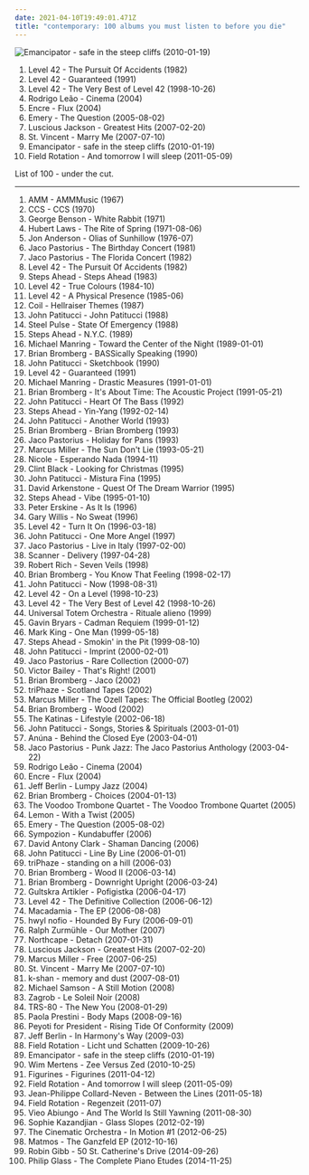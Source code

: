 ```yaml
---
date: 2021-04-10T19:49:01.471Z
title: "contemporary: 100 albums you must listen to before you die"
---
```

![Emancipator - safe in the steep cliffs (2010-01-19)](http://coverartarchive.org/release/47f2833f-f125-4a8c-8a10-a3fddf16c2b8/1772748552-500.jpg "Emancipator - safe in the steep cliffs (2010-01-19)")
<ol class="albums">
<li data-cover="https://img.discogs.com/TfLotYMad-QYCFMNsZsMllMGtJc=/fit-in/600x595/filters:strip_icc():format(jpeg):mode_rgb():quality(90)/discogs-images/R-7323227-1438883622-2007.jpeg.jpg" data-tags="pop, 80s, new wave, contemporary, funk, bass, jazz rock, slap" role="button">Level 42 - The Pursuit Of Accidents (1982)</li>
<li data-cover="https://img.discogs.com/6LTEck3UvabnY-klD0k6GEuuMkY=/fit-in/600x600/filters:strip_icc():format(jpeg):mode_rgb():quality(90)/discogs-images/R-3234455-1379266216-3651.jpeg.jpg" data-tags="pop, rock, 80s, british, new wave, contemporary, funk, bass, jazz rock, slap, lasso the moon, rca recording" role="button">Level 42 - Guaranteed (1991)</li>
<li data-cover="http://coverartarchive.org/release/4498095f-3750-4d31-938e-486fe163de0a/7037698301-500.jpg" data-tags="rock, 80s" role="button">Level 42 - The Very Best of Level 42 (1998-10-26)</li>
<li data-cover="http://coverartarchive.org/release/ee6c545b-7cba-41b1-9cf4-d2edb93259d2/3458028973-500.jpg" data-tags="contemporary, portugal, ethereal, interesting, zugfahrmusik, granka, hurina, world collabs, folk - portugal, atahualpa yupanqui, jonasmusik, el payador perseguido" role="button">Rodrigo Leão - Cinema (2004)</li>
<li data-cover="http://coverartarchive.org/release/ae1f3ff2-87ac-4750-b72b-ddbaf89f9408/1977406248-500.jpg" data-tags="chillout, contemporary, post-revolutionary pop song, rock francais, mantric acoustic, chillmark, checking it out, favourite streamable albums, tagsven, yoga meditation spiritual, living rope favorites, favorite albums 2004" role="button">Encre - Flux (2004)</li>
<li data-cover="http://coverartarchive.org/release/a7337747-fa84-4d3f-aa12-e53ad43cf745/4889657836-500.jpg" data-tags="emo, christian, emocore, rock, post-hardcore" role="button">Emery - The Question (2005-08-02)</li>
<li data-cover="https://img.discogs.com/dcYJqnZA7_pTzzdV0OI2l78epE0=/fit-in/594x585/filters:strip_icc():format(jpeg):mode_rgb():quality(90)/discogs-images/R-1068120-1189718657.jpeg.jpg" data-tags="rock, alternative, female vocalists, contemporary, all popular" role="button">Luscious Jackson - Greatest Hits (2007-02-20)</li>
<li data-cover="http://coverartarchive.org/release/810b0381-38bd-3ff0-852c-38201bc04c28/22198290982-500.jpg" data-tags="indie pop" role="button">St. Vincent - Marry Me (2007-07-10)</li>
<li data-cover="http://coverartarchive.org/release/47f2833f-f125-4a8c-8a10-a3fddf16c2b8/1772748552-500.jpg" data-tags="downtempo" role="button">Emancipator - safe in the steep cliffs (2010-01-19)</li>
<li data-cover="https://img.discogs.com/q0VNFGS23p5DVJ23W0vDoiwefjw=/fit-in/270x270/filters:strip_icc():format(jpeg):mode_rgb():quality(90)/discogs-images/R-2880055-1305397326.jpeg.jpg" data-tags="electronic, instrumental, ambient, contemporary, cinematic, soundscape, melancholy, melancholic, sound sculpture" role="button">Field Rotation - And tomorrow I will sleep (2011-05-09)</li>
</ol>
List of 100 - under the cut.
<!-- more -->

_________________

<ol class="albums">
<li data-cover="https://img.discogs.com/RowarTNPCVDspjXxBDjtVUdO3NA=/fit-in/596x603/filters:strip_icc():format(jpeg):mode_rgb():quality(90)/discogs-images/R-1026275-1185554349.jpeg.jpg" data-tags="avant-garde" role="button">
AMM - AMMMusic (1967)
</li>
<li data-cover="http://coverartarchive.org/release/6b012728-b130-4401-b96e-86fb1c982b9b/19289000743-500.jpg" data-tags="fusion, contemporary, blues, jazz-rock, gammarec, freepurp1e" role="button">
CCS - CCS (1970)
</li>
<li data-cover="https://img.discogs.com/BeNyA1A8s5KXcGcccsj6ulMUJFA=/fit-in/600x450/filters:strip_icc():format(jpeg):mode_rgb():quality(90)/discogs-images/R-7246298-1437063860-8361.jpeg.jpg" data-tags="jazz" role="button">
George Benson - White Rabbit (1971)
</li>
<li data-cover="https://img.discogs.com/UZK11EhcNW6dEKua0Sq_DcZgqx4=/fit-in/600x598/filters:strip_icc():format(jpeg):mode_rgb():quality(90)/discogs-images/R-831080-1612888054-9331.jpeg.jpg" data-tags="jazz, contemporary, flute, cd i own, mac jazz 100, jazz-winds, h laws" role="button">
Hubert Laws - The Rite of Spring (1971-08-06)
</li>
<li data-cover="https://via.placeholder.com/450" data-tags="progressive rock" role="button">
Jon Anderson - Olias of Sunhillow (1976-07)
</li>
<li data-cover="https://img.discogs.com/Rhkxr3Wfo5DtkPTrLbnibriBsJM=/fit-in/600x532/filters:strip_icc():format(jpeg):mode_rgb():quality(90)/discogs-images/R-2712819-1436445212-3363.jpeg.jpg" data-tags="jazz, bass" role="button">
Jaco Pastorius - The Birthday Concert (1981)
</li>
<li data-cover="https://img.discogs.com/i2MqHv7SSgnYArmpe8az2nvClU4=/fit-in/600x599/filters:strip_icc():format(jpeg):mode_rgb():quality(90)/discogs-images/R-6122443-1589921572-7735.jpeg.jpg" data-tags="jazz, bass" role="button">
Jaco Pastorius - The Florida Concert (1982)
</li>
<li data-cover="https://img.discogs.com/TfLotYMad-QYCFMNsZsMllMGtJc=/fit-in/600x595/filters:strip_icc():format(jpeg):mode_rgb():quality(90)/discogs-images/R-7323227-1438883622-2007.jpeg.jpg" data-tags="pop, 80s, new wave, contemporary, funk, bass, jazz rock, slap" role="button">
Level 42 - The Pursuit Of Accidents (1982)
</li>
<li data-cover="https://img.discogs.com/DQuzA_EM6VxyKj7NzEeNcz52jYA=/fit-in/314x313/filters:strip_icc():format(jpeg):mode_rgb():quality(90)/discogs-images/R-1945595-1273662412.jpeg.jpg" data-tags="fusion" role="button">
Steps Ahead - Steps Ahead (1983)
</li>
<li data-cover="https://img.discogs.com/0adN4X0b0pkNGfty2LeGeja9Kc0=/fit-in/600x909/filters:strip_icc():format(jpeg):mode_rgb():quality(90)/discogs-images/R-11021230-1508397467-5414.jpeg.jpg" data-tags="funk" role="button">
Level 42 - True Colours (1984-10)
</li>
<li data-cover="https://img.discogs.com/jhCK24LYyweXLZL0MOa8FKjHwVo=/fit-in/600x598/filters:strip_icc():format(jpeg):mode_rgb():quality(90)/discogs-images/R-525597-1601554986-3278.jpeg.jpg" data-tags="pop, rock, 80s, british, contemporary, funk, adult contemporary, bass, jazz rock, live, slap" role="button">
Level 42 - A Physical Presence (1985-06)
</li>
<li data-cover="http://coverartarchive.org/release/a9fa37d2-9ab7-4903-8289-c77f2c884d02/5843608003-500.jpg" data-tags="clinically romantic, soundtrack, ambient" role="button">
Coil - Hellraiser Themes (1987)
</li>
<li data-cover="https://img.discogs.com/sh7udceKcjCnx2nf0QYPwwjkKr8=/fit-in/320x320/filters:strip_icc():format(jpeg):mode_rgb():quality(90)/discogs-images/R-1993874-1257353554.jpeg.jpg" data-tags="fusion, contemporary, funk, bass, jazz rock, not available on last-fm radio yet" role="button">
John Patitucci - John Patitucci (1988)
</li>
<li data-cover="http://coverartarchive.org/release/3a04d61e-788e-4313-91e5-dc278f5f53c1/1877796895-500.jpg" data-tags="british, contemporary, jamaica, roots reggae" role="button">
Steel Pulse - State Of Emergency (1988)
</li>
<li data-cover="http://coverartarchive.org/release/acac87a2-2c0f-4ba7-975b-61940242501a/7900648919-500.jpg" data-tags="jazz fusion" role="button">
Steps Ahead - N.Y.C. (1989)
</li>
<li data-cover="http://coverartarchive.org/release/f3e2f1c0-b16e-418f-9b99-dfb7fbb45bb6/13028516553-500.jpg" data-tags="fusion, contemporary, bass, jazz rock, late night music, fretless bass, instrumental music, long distance driving music, m manring" role="button">
Michael Manring - Toward the Center of the Night (1989-01-01)
</li>
<li data-cover="http://coverartarchive.org/release/fc240082-f985-4c0f-9360-31dfd1e9a84c/1541705791-500.jpg" data-tags="fusion, contemporary, funk, adult contemporary, bass, smooth jazz, jazz rock, brian bromberg, not available on last-fm radio yet" role="button">
Brian Bromberg - BASSically Speaking (1990)
</li>
<li data-cover="http://coverartarchive.org/release/5b1d9e7a-6e5e-403f-8076-06deb1b334a0/26165614461-500.jpg" data-tags="jazz, fusion" role="button">
John Patitucci - Sketchbook (1990)
</li>
<li data-cover="https://img.discogs.com/6LTEck3UvabnY-klD0k6GEuuMkY=/fit-in/600x600/filters:strip_icc():format(jpeg):mode_rgb():quality(90)/discogs-images/R-3234455-1379266216-3651.jpeg.jpg" data-tags="pop, rock, 80s, british, new wave, contemporary, funk, bass, jazz rock, slap, lasso the moon, rca recording" role="button">
Level 42 - Guaranteed (1991)
</li>
<li data-cover="http://coverartarchive.org/release/7b9c3472-d5d7-45d3-979c-457d1e63fc1f/6398987390-500.jpg" data-tags="jazz" role="button">
Michael Manring - Drastic Measures (1991-01-01)
</li>
<li data-cover="http://coverartarchive.org/release/dce67341-a59f-4757-a3ab-b224713b1ee3/4620750435-500.jpg" data-tags="jazz, bass, brian bromberg" role="button">
Brian Bromberg - It's About Time: The Acoustic Project (1991-05-21)
</li>
<li data-cover="https://img.discogs.com/XVnn4MqnAFLDDV7NDAvxK6uYc10=/fit-in/500x500/filters:strip_icc():format(jpeg):mode_rgb():quality(90)/discogs-images/R-4751769-1374368121-2566.jpeg.jpg" data-tags="basically bass" role="button">
John Patitucci - Heart Of The Bass (1992)
</li>
<li data-cover="https://img.discogs.com/EKxfWgHAOOxmiMqnhYc3ZAMyoZU=/fit-in/450x450/filters:strip_icc():format(jpeg):mode_rgb():quality(90)/discogs-images/R-2727533-1298311065.jpeg.jpg" data-tags="jazz, fusion, contemporary, funk, jazz rock, steps ahead" role="button">
Steps Ahead - Yin-Yang (1992-02-14)
</li>
<li data-cover="https://img.discogs.com/jBx5JB0IZgn4G0H5z3-60kYvDD0=/fit-in/600x594/filters:strip_icc():format(jpeg):mode_rgb():quality(90)/discogs-images/R-1824105-1458478006-9191.jpeg.jpg" data-tags="jazz, instrumental, smooth jazz" role="button">
John Patitucci - Another World (1993)
</li>
<li data-cover="http://coverartarchive.org/release/8b194a81-76f8-4f86-bf02-db891a872262/3557742232-500.jpg" data-tags="smooth jazz" role="button">
Brian Bromberg - Brian Bromberg (1993)
</li>
<li data-cover="https://img.discogs.com/f229aRtZ3ljBJFDgFObpbBUcAy8=/fit-in/600x593/filters:strip_icc():format(jpeg):mode_rgb():quality(90)/discogs-images/R-14709844-1580076953-3911.jpeg.jpg" data-tags="fusion, jazz" role="button">
Jaco Pastorius - Holiday for Pans (1993)
</li>
<li data-cover="http://coverartarchive.org/release/31337948-da32-4b0f-bd5e-da30ec7be81d/28172940554-500.jpg" data-tags="funk, bass, jazz" role="button">
Marcus Miller - The Sun Don't Lie (1993-05-21)
</li>
<li data-cover="http://coverartarchive.org/release/d13add7b-f615-4c69-971e-b5f9b1602743/10673096165-500.jpg" data-tags="spanish, pop, 90s, latin pop" role="button">
Nicole - Esperando Nada (1994-11)
</li>
<li data-cover="http://coverartarchive.org/release/429ecfa6-fc6d-459c-bbf8-6afd3977f86d/22492281423-500.jpg" data-tags="country, christmas, contemporary" role="button">
Clint Black - Looking for Christmas (1995)
</li>
<li data-cover="https://img.discogs.com/7EsCKCWfO2J6Q0dRg2rbWIYhklc=/fit-in/600x586/filters:strip_icc():format(jpeg):mode_rgb():quality(90)/discogs-images/R-1747899-1537372200-7508.jpeg.jpg" data-tags="jazz, funk, bass, jazz rock, basically bass" role="button">
John Patitucci - Mistura Fina (1995)
</li>
<li data-cover="http://coverartarchive.org/release/361acf35-227b-479f-ba23-d5de34dd819b/6340645118-500.jpg" data-tags="new age" role="button">
David Arkenstone - Quest Of The Dream Warrior (1995)
</li>
<li data-cover="https://img.discogs.com/kc5nC0Wo4SsBLJcpVv928SqNzlE=/fit-in/500x490/filters:strip_icc():format(jpeg):mode_rgb():quality(90)/discogs-images/R-5308120-1390162753-1410.jpeg.jpg" data-tags="jazz, fusion, contemporary, funk, jazz fusion, jazz rock, steps ahead, artist owned recording, s ahead" role="button">
Steps Ahead - Vibe (1995-01-10)
</li>
<li data-cover="http://coverartarchive.org/release/25db6da3-acb0-43b0-9a28-a75ae5951654/24708631291-500.jpg" data-tags="jazz, ambient, contemporary, ecm, flow, ecm globalmusic, p erskine" role="button">
Peter Erskine - As It Is (1996)
</li>
<li data-cover="https://img.discogs.com/OKQtbCDrRPbW66MX-WhahtZPfBc=/fit-in/600x600/filters:strip_icc():format(jpeg):mode_rgb():quality(90)/discogs-images/R-4763508-1380750439-1883.jpeg.jpg" data-tags="basically bass" role="button">
Gary Willis - No Sweat (1996)
</li>
<li data-cover="https://img.discogs.com/lzc8n6y2RJo_cXsR3uW4OBtKuCQ=/fit-in/600x598/filters:strip_icc():format(jpeg):mode_rgb():quality(90)/discogs-images/R-181779-1205567296.jpeg.jpg" data-tags="pop, 80s, british, new wave, contemporary, funk, adult contemporary, bass, jazz rock, slap" role="button">
Level 42 - Turn It On (1996-03-18)
</li>
<li data-cover="https://img.discogs.com/l5myufUizXhBgxlkKy3tbjgBapA=/fit-in/600x596/filters:strip_icc():format(jpeg):mode_rgb():quality(90)/discogs-images/R-8611182-1465104843-1754.jpeg.jpg" data-tags="bass" role="button">
John Patitucci - One More Angel (1997)
</li>
<li data-cover="https://img.discogs.com/iOgWIJbw16HY12_q_31KPK0egUs=/fit-in/600x600/filters:strip_icc():format(jpeg):mode_rgb():quality(90)/discogs-images/R-3982790-1400532847-3575.jpeg.jpg" data-tags="jazz, bass, jaco pastorius" role="button">
Jaco Pastorius - Live in Italy (1997-02-00)
</li>
<li data-cover="http://coverartarchive.org/release/0caf4493-98af-4501-a49c-efec9de0f100/18924179996-500.jpg" data-tags="experimental" role="button">
Scanner - Delivery (1997-04-28)
</li>
<li data-cover="http://coverartarchive.org/release/6ebfbc0a-2e54-4bc6-8660-13eb2515659c/3414141392-500.jpg" data-tags="ambient" role="button">
Robert Rich - Seven Veils (1998)
</li>
<li data-cover="https://img.discogs.com/rXf1Zu-0b-fcX6n0Gm8EmJYqwaw=/fit-in/600x488/filters:strip_icc():format(jpeg):mode_rgb():quality(90)/discogs-images/R-1208563-1508537451-5758.jpeg.jpg" data-tags="jazz, bass, smooth jazz" role="button">
Brian Bromberg - You Know That Feeling (1998-02-17)
</li>
<li data-cover="https://img.discogs.com/0I-rTMA0kKl23lXhghJp_CKCeE8=/fit-in/400x382/filters:strip_icc():format(jpeg):mode_rgb():quality(90)/discogs-images/R-5969646-1407685301-7320.jpeg.jpg" data-tags="jazz, fusion, bass" role="button">
John Patitucci - Now (1998-08-31)
</li>
<li data-cover="http://coverartarchive.org/release/d2915484-c98d-49fb-b7d6-3f2018deb284/21222670162-500.jpg" data-tags="pop, rock, 80s, british, new wave, contemporary, funk, adult contemporary, bass, jazz rock, slap" role="button">
Level 42 - On a Level (1998-10-23)
</li>
<li data-cover="http://coverartarchive.org/release/4498095f-3750-4d31-938e-486fe163de0a/7037698301-500.jpg" data-tags="rock, 80s" role="button">
Level 42 - The Very Best of Level 42 (1998-10-26)
</li>
<li data-cover="https://img.discogs.com/ckkYzvH4kvs7DTv92wP9sQIDnAw=/fit-in/600x602/filters:strip_icc():format(jpeg):mode_rgb():quality(90)/discogs-images/R-2130146-1523042160-7719.jpeg.jpg" data-tags="progressive rock" role="button">
Universal Totem Orchestra - Rituale alieno (1999)
</li>
<li data-cover="http://coverartarchive.org/release/6808220e-fc82-4b23-8dd0-e0c089bcf722/18766561334-500.jpg" data-tags="classical, contemporary" role="button">
Gavin Bryars - Cadman Requiem (1999-01-12)
</li>
<li data-cover="https://img.discogs.com/sOgL5XYgLKEkmFHeXa7In8hP7xk=/fit-in/600x594/filters:strip_icc():format(jpeg):mode_rgb():quality(90)/discogs-images/R-3728070-1591037056-5450.jpeg.jpg" data-tags="pop, rock, british, contemporary, funk, adult contemporary, bass, smooth jazz, jazz rock, slap" role="button">
Mark King - One Man (1999-05-18)
</li>
<li data-cover="https://img.discogs.com/T7DcSu1H9M5_FEjC2iisr8RwPKI=/fit-in/600x599/filters:strip_icc():format(jpeg):mode_rgb():quality(90)/discogs-images/R-2603896-1294211474.jpeg.jpg" data-tags="fusion, jazz rock" role="button">
Steps Ahead - Smokin' in the Pit (1999-08-10)
</li>
<li data-cover="https://img.discogs.com/ZyM6OAPZXGOJTn4sOq7knTBfiFo=/fit-in/600x600/filters:strip_icc():format(jpeg):mode_rgb():quality(90)/discogs-images/R-6027095-1409167473-4567.jpeg.jpg" data-tags="bass" role="button">
John Patitucci - Imprint (2000-02-01)
</li>
<li data-cover="https://img.discogs.com/ijzaRn2YdIvY5CZtnqBaEo018To=/fit-in/600x600/filters:strip_icc():format(jpeg):mode_rgb():quality(90)/discogs-images/R-11222793-1512196322-2184.jpeg.jpg" data-tags="jazz, fusion, contemporary, funk, bass, jazz rock, fretless bass, j pastorius" role="button">
Jaco Pastorius - Rare Collection (2000-07)
</li>
<li data-cover="https://img.discogs.com/xVsuBhJKFG6_VYWXDpHoqKbgtNI=/fit-in/600x535/filters:strip_icc():format(jpeg):mode_rgb():quality(90)/discogs-images/R-1422755-1461798643-6782.jpeg.jpg" data-tags="jazz" role="button">
Victor Bailey - That's Right! (2001)
</li>
<li data-cover="https://img.discogs.com/crjg5G8OZvQGzjei_MErM7kwYKw=/fit-in/416x450/filters:strip_icc():format(jpeg):mode_rgb():quality(90)/discogs-images/R-10473276-1498155825-1835.jpeg.jpg" data-tags="bass, basically bass" role="button">
Brian Bromberg - Jaco (2002)
</li>
<li data-cover="http://coverartarchive.org/release/5421f29f-af4c-462c-89a1-07694eea649f/1497382853-500.jpg" data-tags="abstract, privatelektro, experimental, minimal, glitch, scotland, granular" role="button">
triPhaze - Scotland Tapes (2002)
</li>
<li data-cover="https://img.discogs.com/m2FG0JYf4YVdASOqVswSprMLXAk=/fit-in/600x600/filters:strip_icc():format(jpeg):mode_rgb():quality(90)/discogs-images/R-3154057-1318247022.jpeg.jpg" data-tags="jazz" role="button">
Marcus Miller - The Ozell Tapes: The Official Bootleg (2002)
</li>
<li data-cover="http://coverartarchive.org/release/2a299cf1-8967-4f48-9047-e496af628b78/28258184422-500.jpg" data-tags="bass, jazz" role="button">
Brian Bromberg - Wood (2002)
</li>
<li data-cover="http://coverartarchive.org/release/ebc0b06d-d47d-4a7b-967a-e845bd1db3f9/19109365037-500.jpg" data-tags="praise and worship" role="button">
The Katinas - Lifestyle (2002-06-18)
</li>
<li data-cover="https://img.discogs.com/Xd1nLlKjNmOqT6wSFQkU0BLn85U=/fit-in/600x620/filters:strip_icc():format(jpeg):mode_rgb():quality(90)/discogs-images/R-8132738-1455748305-3638.jpeg.jpg" data-tags="jazz" role="button">
John Patitucci - Songs, Stories & Spirituals (2003-01-01)
</li>
<li data-cover="http://coverartarchive.org/release/4db34d52-6489-41e3-b649-c23d4c8657e1/8413288995-500.jpg" data-tags="anuna" role="button">
Anúna - Behind the Closed Eye (2003-04-01)
</li>
<li data-cover="http://coverartarchive.org/release/52e213e5-26b3-48f6-9da8-1d63dc8998b2/15951368202-500.jpg" data-tags="basically bass" role="button">
Jaco Pastorius - Punk Jazz: The Jaco Pastorius Anthology (2003-04-22)
</li>
<li data-cover="http://coverartarchive.org/release/ee6c545b-7cba-41b1-9cf4-d2edb93259d2/3458028973-500.jpg" data-tags="contemporary, portugal, ethereal, interesting, zugfahrmusik, granka, hurina, world collabs, folk - portugal, atahualpa yupanqui, jonasmusik, el payador perseguido" role="button">
Rodrigo Leão - Cinema (2004)
</li>
<li data-cover="http://coverartarchive.org/release/ae1f3ff2-87ac-4750-b72b-ddbaf89f9408/1977406248-500.jpg" data-tags="chillout, contemporary, post-revolutionary pop song, rock francais, mantric acoustic, chillmark, checking it out, favourite streamable albums, tagsven, yoga meditation spiritual, living rope favorites, favorite albums 2004" role="button">
Encre - Flux (2004)
</li>
<li data-cover="https://img.discogs.com/BARTtHwzOoGkcZw-xZMhUzmV1tw=/fit-in/200x200/filters:strip_icc():format(jpeg):mode_rgb():quality(90)/discogs-images/R-1255186-1204117622.jpeg.jpg" data-tags="jazz, bass, basically bass" role="button">
Jeff Berlin - Lumpy Jazz (2004)
</li>
<li data-cover="https://img.discogs.com/MVxqePt3tzc8liNYWZQmUN-iPos=/fit-in/600x537/filters:strip_icc():format(jpeg):mode_rgb():quality(90)/discogs-images/R-1760493-1241616126.jpeg.jpg" data-tags="smooth jazz, jazz, basically bass" role="button">
Brian Bromberg - Choices (2004-01-13)
</li>
<li data-cover="https://img.discogs.com/4FODhGFoS6WKsQGfkATi9B96LFs=/fit-in/343x340/filters:strip_icc():format(jpeg):mode_rgb():quality(90)/discogs-images/R-698714-1149071666.jpeg.jpg" data-tags="electronic, electronica, jazz, pop, downtempo, dance, contemporary, funk, ska, lounge, funky, breaks, breakbeat, brass, cover versions, freshly squeezed, sampladelic, mondiovision, labels - freshly squeezed music, uk artist, funky trippy tapes" role="button">
The Voodoo Trombone Quartet - The Voodoo Trombone Quartet (2005)
</li>
<li data-cover="http://coverartarchive.org/release/f461a381-c662-4e28-8ffd-a22ca187fcd9/19930709484-500.jpg" data-tags="lounge" role="button">
Lemon - With a Twist (2005)
</li>
<li data-cover="http://coverartarchive.org/release/a7337747-fa84-4d3f-aa12-e53ad43cf745/4889657836-500.jpg" data-tags="emo, christian, emocore, rock, post-hardcore" role="button">
Emery - The Question (2005-08-02)
</li>
<li data-cover="http://coverartarchive.org/release/9abe8ca7-7d17-4fe4-b5e5-fb9ec6808c5a/24404703976-500.jpg" data-tags="progressive rock" role="button">
Sympozion - Kundabuffer (2006)
</li>
<li data-cover="https://img.discogs.com/OV3egeS4TiFvSRlJN7k2sD8dTuo=/fit-in/150x146/filters:strip_icc():format(jpeg):mode_rgb():quality(90)/discogs-images/R-714781-1151062271.jpeg.jpg" data-tags="instrumental" role="button">
David Antony Clark - Shaman Dancing (2006)
</li>
<li data-cover="https://img.discogs.com/0KjDZTfMiYyaSNJh6qYmAd7aPag=/fit-in/500x500/filters:strip_icc():format(jpeg):mode_rgb():quality(90)/discogs-images/R-7068704-1432984955-7469.jpeg.jpg" data-tags="jazz, fusion, bass" role="button">
John Patitucci - Line By Line (2006-01-01)
</li>
<li data-cover="https://img.discogs.com/5vQC6yC7fPlEzzeZzpRW2RbGty4=/fit-in/200x201/filters:strip_icc():format(jpeg):mode_rgb():quality(90)/discogs-images/R-643695-1142472422.jpeg.jpg" data-tags="fieldrecordings, privatelektro, electronic, ambient, experimental, dark ambient" role="button">
triPhaze - standing on a hill (2006-03)
</li>
<li data-cover="http://coverartarchive.org/release/b21a34ed-67fa-4e37-ad14-5493424b3bef/1541749195-500.jpg" data-tags="bass" role="button">
Brian Bromberg - Wood II (2006-03-14)
</li>
<li data-cover="https://img.discogs.com/x_TntUqLKw2bIVH4JqU6aAoCCOg=/fit-in/600x593/filters:strip_icc():format(jpeg):mode_rgb():quality(90)/discogs-images/R-6360885-1522480716-6982.jpeg.jpg" data-tags="jazz, smooth jazz" role="button">
Brian Bromberg - Downright Upright (2006-03-24)
</li>
<li data-cover="https://img.discogs.com/axN9BRaLReI98AtiXvN9TN0hIuM=/fit-in/600x587/filters:strip_icc():format(jpeg):mode_rgb():quality(90)/discogs-images/R-671647-1361136530-4788.jpeg.jpg" data-tags="contemporary, dada, ambience, jonasmusik" role="button">
Gultskra Artikler - Pofigistka (2006-04-17)
</li>
<li data-cover="http://coverartarchive.org/release/dae93b48-1250-49b0-a801-92d9d51047bf/6374491615-500.jpg" data-tags="80s" role="button">
Level 42 - The Definitive Collection (2006-06-12)
</li>
<li data-cover="http://coverartarchive.org/release/2c149f1a-9fb8-454d-b4ae-e9f72d4251b4/5042414016-500.jpg" data-tags="experimental, unsigned, electronica, indie, alternative, chillout" role="button">
Macadamia - The EP (2006-08-08)
</li>
<li data-cover="https://img.discogs.com/ZG-rizSkLV6hXkkzFYeVrs0WDZo=/fit-in/300x300/filters:strip_icc():format(jpeg):mode_rgb():quality(90)/discogs-images/R-1270148-1205237865.jpeg.jpg" data-tags="noise, experimental, contemporary, improvisation, avant-garde, improvisational, industrial ambient" role="button">
hwyl nofio - Hounded By Fury (2006-09-01)
</li>
<li data-cover="http://coverartarchive.org/release/ad5f4d26-9e11-49a1-82e5-6c6cec2339fe/5829497019-500.jpg" data-tags="instrumental, ambient, piano, contemporary, new age, relaxing" role="button">
Ralph Zurmühle - Our Mother (2007)
</li>
<li data-cover="http://coverartarchive.org/release/6fd864a8-8f45-4394-88fc-6c805acd1c28/5805133937-500.jpg" data-tags="electronica, ambient, idm, electronic, downtempo" role="button">
Northcape - Detach (2007-01-31)
</li>
<li data-cover="https://img.discogs.com/dcYJqnZA7_pTzzdV0OI2l78epE0=/fit-in/594x585/filters:strip_icc():format(jpeg):mode_rgb():quality(90)/discogs-images/R-1068120-1189718657.jpeg.jpg" data-tags="rock, alternative, female vocalists, contemporary, all popular" role="button">
Luscious Jackson - Greatest Hits (2007-02-20)
</li>
<li data-cover="http://coverartarchive.org/release/e8544e43-20fa-4f99-b1a3-5b7a7fb7ff96/16705318697-500.jpg" data-tags="jazz, funk, bass" role="button">
Marcus Miller - Free (2007-06-25)
</li>
<li data-cover="http://coverartarchive.org/release/810b0381-38bd-3ff0-852c-38201bc04c28/22198290982-500.jpg" data-tags="indie pop" role="button">
St. Vincent - Marry Me (2007-07-10)
</li>
<li data-cover="https://img.discogs.com/0f36ac86c54fe502a205affaefeae52f092904f2/images/spacer.gif" data-tags="arab" role="button">
k-shan - memory and dust (2007-08-01)
</li>
<li data-cover="https://img.discogs.com/46dad272331b770e45c28eea695bf30f59a15b86/images/spacer.gif" data-tags="classical, chill, instrumental, solo, contemporary, modern, romantic, new age, melodic, cinematic, debussy, haunting, composer, emotional, relaxing, calming, soulful, erik satie, piano music, john williams, film music, dynamic, emotive, powerful, enya, classical piano, rapture, samson, ludwig van beethoven, mozart, beethoven, pianist, michael, piano solo, serene, chopin, jerry goldsmith, impressionism, classical music, movie music, contemporary instrumental, ennio morricone, yann tiersen, keith jarrett, solo piano, captivating, contemporary piano, instrumentalist, classical pop, new age piano, new age music, modern piano, contemporary music, soloist, claude debussy, impressionistic, ralph vaughan williams, yanni, wolfgang amadeus mozart, solo instrumental, instrumental music, instrumental piano, contemporary instrumental music, provoking, james horner, jim brickman, frederick chopin, michael nyman, david nevue, sheet music, nicholas gunn, david lanz, suzanne ciani, piano sheet music, william joseph, stephan moccio, modern piano solo, solo piano music, solo piano sheet music, a still motion, clara ponty, michael samson, still motion productions, until tomorrow comes" role="button">
Michael Samson - A Still Motion (2008)
</li>
<li data-cover="https://img.discogs.com/dfl8Fg4qoF3NOxN87Lja-TTuj5Q=/fit-in/300x300/filters:strip_icc():format(jpeg):mode_rgb():quality(90)/discogs-images/R-3156272-1318340907.jpeg.jpg" data-tags="ambient" role="button">
Zagrob - Le Soleil Noir (2008)
</li>
<li data-cover="http://coverartarchive.org/release/65e1e96e-b4df-45ec-b9f8-9ad0f539fd44/4761187717-500.jpg" data-tags="soundtrack, electronic, rock, dub, contemporary, modern, atmospheric, synthesizer, los angeles, dynamic, creepy, break beat, analog, sub bass, snyth" role="button">
TRS-80 - The New You (2008-01-29)
</li>
<li data-cover="https://img.discogs.com/31iPqOv0_0DhRYywW23khbYLhGM=/fit-in/500x500/filters:strip_icc():format(jpeg):mode_rgb():quality(90)/discogs-images/R-2518831-1288433669.jpeg.jpg" data-tags="contemporary, avant, tzadik, parts of the body" role="button">
Paola Prestini - Body Maps (2008-09-16)
</li>
<li data-cover="https://img.discogs.com/KG43Xo19ndsqxfCvkn3KDOzztFA=/fit-in/350x350/filters:strip_icc():format(jpeg):mode_rgb():quality(90)/discogs-images/R-5265834-1389095172-5428.jpeg.jpg" data-tags="spanish, indie, rock, punk, alternative, reggae, folk, rap, experimental, acoustic, fusion, world, contemporary, latin, ska, psychedelic, london, singer, guitar, ethnic, gypsy, energetic, español, barcelona, funky, progressive, political, brazilian, world music, band, latino, activist, 00s, world fusion, espanol, latin alternative, latin america, flamenco, mestizo, europe, gipsy, lyrics, socially conscious, rumba, lowlands, sound, manu chao, international, festival, latina, lively, diverse, mediterranean, avante garde, gogol bordello, cultural, rodrigo y gabriela, nuevo, ozomatli, rhythms, musica, mestizaje, la pegatina, macaco, peyote, fermin muguruza, ojos de brujo, che sudaka, amparanoia, academy, przystanek woodstock, cargo, manu negra, amadou & mariam, sergent garcia, blue king brown, los de abajo, la kinky beat, canteca de macao, flamenkillo, headliners, calle13, dusminguet, la troba kung-fu, anglo italian, anti globalista, conquistadors, pietro dimascio, real democracy, sfinks, rockwave, dingwalls, anti globalization, glastonbury bestival, global troubadours, peyote for president, peyoti for president, rumba live, spanish revolucion" role="button">
Peyoti for President - Rising Tide Of Conformity (2009)
</li>
<li data-cover="http://coverartarchive.org/release/13b1ae38-14a7-4e01-be47-3bc35b8862d5/4487578112-500.jpg" data-tags="jazz" role="button">
Jeff Berlin - In Harmony's Way (2009-03)
</li>
<li data-cover="https://img.discogs.com/zjvkc6dKy_Ppbz4HEq04coFKfso=/fit-in/600x533/filters:strip_icc():format(jpeg):mode_rgb():quality(90)/discogs-images/R-1990760-1415519382-1435.jpeg.jpg" data-tags="ambient, electronic" role="button">
Field Rotation - Licht und Schatten (2009-10-26)
</li>
<li data-cover="http://coverartarchive.org/release/47f2833f-f125-4a8c-8a10-a3fddf16c2b8/1772748552-500.jpg" data-tags="downtempo" role="button">
Emancipator - safe in the steep cliffs (2010-01-19)
</li>
<li data-cover="http://coverartarchive.org/release/eb5c5d48-cb07-42c7-9178-ab873e2f8bf3/6409472268-500.jpg" data-tags="instrumental, piano" role="button">
Wim Mertens - Zee Versus Zed (2010-10-25)
</li>
<li data-cover="http://coverartarchive.org/release/1ca93f20-4b0f-4cde-a30a-aa9d06cc692e/6610216316-500.jpg" data-tags="jazz rock" role="button">
Figurines - Figurines (2011-04-12)
</li>
<li data-cover="https://img.discogs.com/q0VNFGS23p5DVJ23W0vDoiwefjw=/fit-in/270x270/filters:strip_icc():format(jpeg):mode_rgb():quality(90)/discogs-images/R-2880055-1305397326.jpeg.jpg" data-tags="electronic, instrumental, ambient, contemporary, cinematic, soundscape, melancholy, melancholic, sound sculpture" role="button">
Field Rotation - And tomorrow I will sleep (2011-05-09)
</li>
<li data-cover="https://img.discogs.com/vjiLsZHrSDDPXeyrG-7ute8m5Rw=/fit-in/454x404/filters:strip_icc():format(jpeg):mode_rgb():quality(90)/discogs-images/R-3447642-1330765455.jpeg.jpg" data-tags="classical, piano, contemporary, relaxing" role="button">
Jean-Philippe Collard-Neven - Between the Lines (2011-05-18)
</li>
<li data-cover="https://img.discogs.com/ICvHtNNtHkB2aVSveCs-s2zXKLM=/fit-in/180x180/filters:strip_icc():format(jpeg):mode_rgb():quality(90)/discogs-images/R-2977372-1310070273.jpeg.jpg" data-tags="ambient" role="button">
Field Rotation - Regenzeit (2011-07)
</li>
<li data-cover="https://img.discogs.com/0nTx7a-ano1l5QHz9YVaqXcZTQM=/fit-in/580x580/filters:strip_icc():format(jpeg):mode_rgb():quality(90)/discogs-images/R-3258564-1379871004-2233.jpeg.jpg" data-tags="folk, ambient, indie rock, contemporary, tribal, post rock, modern classical, patriciancore" role="button">
Vieo Abiungo - And The World Is Still Yawning (2011-08-30)
</li>
<li data-cover="http://coverartarchive.org/release/945d2051-9f02-45dc-ac03-ce195b9975c4/2172423786-500.jpg" data-tags="atmospheric" role="button">
Sophie Kazandjian - Glass Slopes (2012-02-19)
</li>
<li data-cover="http://coverartarchive.org/release/c97508ca-a99c-4526-965d-94986b09471f/11049347676-500.jpg" data-tags="classical, downtempo, contemporary, future jazz" role="button">
The Cinematic Orchestra - In Motion #1 (2012-06-25)
</li>
<li data-cover="http://coverartarchive.org/release/0d6803fd-df1a-441f-a9b4-e8c26f7eed53/28364205635-500.jpg" data-tags="clinically romantic, achingly intelligent, homosexual intifada" role="button">
Matmos - The Ganzfeld EP (2012-10-16)
</li>
<li data-cover="http://coverartarchive.org/release/96b61bf7-9843-425e-9905-c13e8be194c7/8498105804-500.jpg" data-tags="pop, soul, contemporary, adult contemporary, neo soul, 10s, mark evans, contemporary r&b, robin gibb, peter john vettese" role="button">
Robin Gibb - 50 St. Catherine's Drive (2014-09-26)
</li>
<li data-cover="http://coverartarchive.org/release/b8ab5d50-2dd1-4fb6-8190-e6adf1223135/9140752276-500.jpg" data-tags="piano, contemporary" role="button">
Philip Glass - The Complete Piano Etudes (2014-11-25)
</li>
</ol>